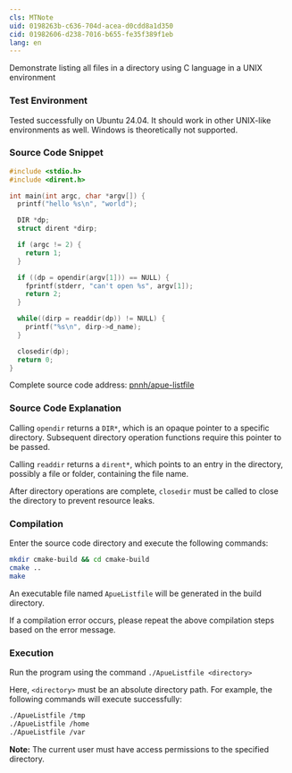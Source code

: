 ```yaml
---
cls: MTNote
uid: 0198263b-c636-704d-acea-d0cdd8a1d350
cid: 01982606-d238-7016-b655-fe35f389f1eb
lang: en
---
```



Demonstrate listing all files in a directory using C language in a UNIX environment

### Test Environment

Tested successfully on Ubuntu 24.04. It should work in other UNIX-like environments as well. Windows is theoretically not supported.

### Source Code Snippet

```c
#include <stdio.h>
#include <dirent.h>

int main(int argc, char *argv[]) {
  printf("hello %s\n", "world");

  DIR *dp;
  struct dirent *dirp;

  if (argc != 2) {
    return 1;
  }

  if ((dp = opendir(argv[1])) == NULL) {
    fprintf(stderr, "can't open %s", argv[1]);
    return 2;
  }

  while((dirp = readdir(dp)) != NULL) {
    printf("%s\n", dirp->d_name);
  }

  closedir(dp);
  return 0;
}
```

Complete source code address: [pnnh/apue-listfile](https://github.com/pnnh/apue-listfile.git)

### Source Code Explanation

Calling ```opendir``` returns a ```DIR*```, which is an opaque pointer to a specific directory. Subsequent directory operation functions require this pointer to be passed.

Calling ```readdir``` returns a ```dirent*```, which points to an entry in the directory, possibly a file or folder, containing the file name.

After directory operations are complete, ```closedir``` must be called to close the directory to prevent resource leaks.

### Compilation

Enter the source code directory and execute the following commands:

```bash
mkdir cmake-build && cd cmake-build
cmake ..
make
```

An executable file named ```ApueListfile``` will be generated in the build directory.

If a compilation error occurs, please repeat the above compilation steps based on the error message.

### Execution
Run the program using the command ```./ApueListfile <directory>```

Here, ```<directory>``` must be an absolute directory path. For example, the following commands will execute successfully:

```bash
./ApueListfile /tmp
./ApueListfile /home
./ApueListfile /var
```

**Note:** The current user must have access permissions to the specified directory.